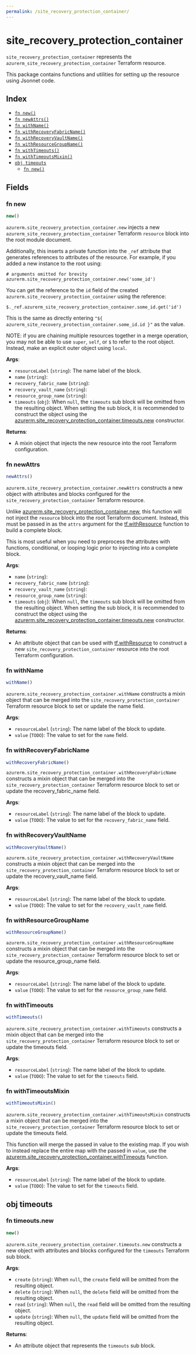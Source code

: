 ```yaml
---
permalink: /site_recovery_protection_container/
---
```


# site_recovery_protection_container

`site_recovery_protection_container` represents the `azurerm_site_recovery_protection_container` Terraform resource.



This package contains functions and utilities for setting up the resource using Jsonnet code.


## Index

* [`fn new()`](#fn-new)
* [`fn newAttrs()`](#fn-newattrs)
* [`fn withName()`](#fn-withname)
* [`fn withRecoveryFabricName()`](#fn-withrecoveryfabricname)
* [`fn withRecoveryVaultName()`](#fn-withrecoveryvaultname)
* [`fn withResourceGroupName()`](#fn-withresourcegroupname)
* [`fn withTimeouts()`](#fn-withtimeouts)
* [`fn withTimeoutsMixin()`](#fn-withtimeoutsmixin)
* [`obj timeouts`](#obj-timeouts)
  * [`fn new()`](#fn-timeoutsnew)

## Fields

### fn new

```ts
new()
```


`azurerm.site_recovery_protection_container.new` injects a new `azurerm_site_recovery_protection_container` Terraform `resource`
block into the root module document.

Additionally, this inserts a private function into the `_ref` attribute that generates references to attributes of the
resource. For example, if you added a new instance to the root using:

    # arguments omitted for brevity
    azurerm.site_recovery_protection_container.new('some_id')

You can get the reference to the `id` field of the created `azurerm.site_recovery_protection_container` using the reference:

    $._ref.azurerm_site_recovery_protection_container.some_id.get('id')

This is the same as directly entering `"${ azurerm_site_recovery_protection_container.some_id.id }"` as the value.

NOTE: if you are chaining multiple resources together in a merge operation, you may not be able to use `super`, `self`,
or `$` to refer to the root object. Instead, make an explicit outer object using `local`.

**Args**:
  - `resourceLabel` (`string`): The name label of the block.
  - `name` (`string`): 
  - `recovery_fabric_name` (`string`): 
  - `recovery_vault_name` (`string`): 
  - `resource_group_name` (`string`): 
  - `timeouts` (`obj`):  When `null`, the `timeouts` sub block will be omitted from the resulting object. When setting the sub block, it is recommended to construct the object using the [azurerm.site_recovery_protection_container.timeouts.new](#fn-siterecoveryprotectioncontainertimeoutsnew) constructor.

**Returns**:
- A mixin object that injects the new resource into the root Terraform configuration.


### fn newAttrs

```ts
newAttrs()
```


`azurerm.site_recovery_protection_container.newAttrs` constructs a new object with attributes and blocks configured for the `site_recovery_protection_container`
Terraform resource.

Unlike [azurerm.site_recovery_protection_container.new](#fn-siterecoveryprotectioncontainernew), this function will not inject the `resource`
block into the root Terraform document. Instead, this must be passed in as the `attrs` argument for the
[tf.withResource](https://github.com/tf-libsonnet/core/tree/main/docs#fn-withresource) function to build a complete block.

This is most useful when you need to preprocess the attributes with functions, conditional, or looping logic prior to
injecting into a complete block.

**Args**:
  - `name` (`string`): 
  - `recovery_fabric_name` (`string`): 
  - `recovery_vault_name` (`string`): 
  - `resource_group_name` (`string`): 
  - `timeouts` (`obj`):  When `null`, the `timeouts` sub block will be omitted from the resulting object. When setting the sub block, it is recommended to construct the object using the [azurerm.site_recovery_protection_container.timeouts.new](#fn-siterecoveryprotectioncontainertimeoutsnew) constructor.

**Returns**:
  - An attribute object that can be used with [tf.withResource](https://github.com/tf-libsonnet/core/tree/main/docs#fn-withresource) to construct a new `site_recovery_protection_container` resource into the root Terraform configuration.


### fn withName

```ts
withName()
```

`azurerm.site_recovery_protection_container.withName` constructs a mixin object that can be merged into the `site_recovery_protection_container`
Terraform resource block to set or update the name field.



**Args**:
  - `resourceLabel` (`string`): The name label of the block to update.
  - `value` (`TODO`): The value to set for the `name` field.


### fn withRecoveryFabricName

```ts
withRecoveryFabricName()
```

`azurerm.site_recovery_protection_container.withRecoveryFabricName` constructs a mixin object that can be merged into the `site_recovery_protection_container`
Terraform resource block to set or update the recovery_fabric_name field.



**Args**:
  - `resourceLabel` (`string`): The name label of the block to update.
  - `value` (`TODO`): The value to set for the `recovery_fabric_name` field.


### fn withRecoveryVaultName

```ts
withRecoveryVaultName()
```

`azurerm.site_recovery_protection_container.withRecoveryVaultName` constructs a mixin object that can be merged into the `site_recovery_protection_container`
Terraform resource block to set or update the recovery_vault_name field.



**Args**:
  - `resourceLabel` (`string`): The name label of the block to update.
  - `value` (`TODO`): The value to set for the `recovery_vault_name` field.


### fn withResourceGroupName

```ts
withResourceGroupName()
```

`azurerm.site_recovery_protection_container.withResourceGroupName` constructs a mixin object that can be merged into the `site_recovery_protection_container`
Terraform resource block to set or update the resource_group_name field.



**Args**:
  - `resourceLabel` (`string`): The name label of the block to update.
  - `value` (`TODO`): The value to set for the `resource_group_name` field.


### fn withTimeouts

```ts
withTimeouts()
```

`azurerm.site_recovery_protection_container.withTimeouts` constructs a mixin object that can be merged into the `site_recovery_protection_container`
Terraform resource block to set or update the timeouts field.



**Args**:
  - `resourceLabel` (`string`): The name label of the block to update.
  - `value` (`TODO`): The value to set for the `timeouts` field.


### fn withTimeoutsMixin

```ts
withTimeoutsMixin()
```

`azurerm.site_recovery_protection_container.withTimeoutsMixin` constructs a mixin object that can be merged into the `site_recovery_protection_container`
Terraform resource block to set or update the timeouts field.

This function will merge the passed in value to the existing map. If you wish
to instead replace the entire map with the passed in `value`, use the [azurerm.site_recovery_protection_container.withTimeouts](TODO)
function.


**Args**:
  - `resourceLabel` (`string`): The name label of the block to update.
  - `value` (`TODO`): The value to set for the `timeouts` field.


## obj timeouts



### fn timeouts.new

```ts
new()
```


`azurerm.site_recovery_protection_container.timeouts.new` constructs a new object with attributes and blocks configured for the `timeouts`
Terraform sub block.



**Args**:
  - `create` (`string`):  When `null`, the `create` field will be omitted from the resulting object.
  - `delete` (`string`):  When `null`, the `delete` field will be omitted from the resulting object.
  - `read` (`string`):  When `null`, the `read` field will be omitted from the resulting object.
  - `update` (`string`):  When `null`, the `update` field will be omitted from the resulting object.

**Returns**:
  - An attribute object that represents the `timeouts` sub block.

